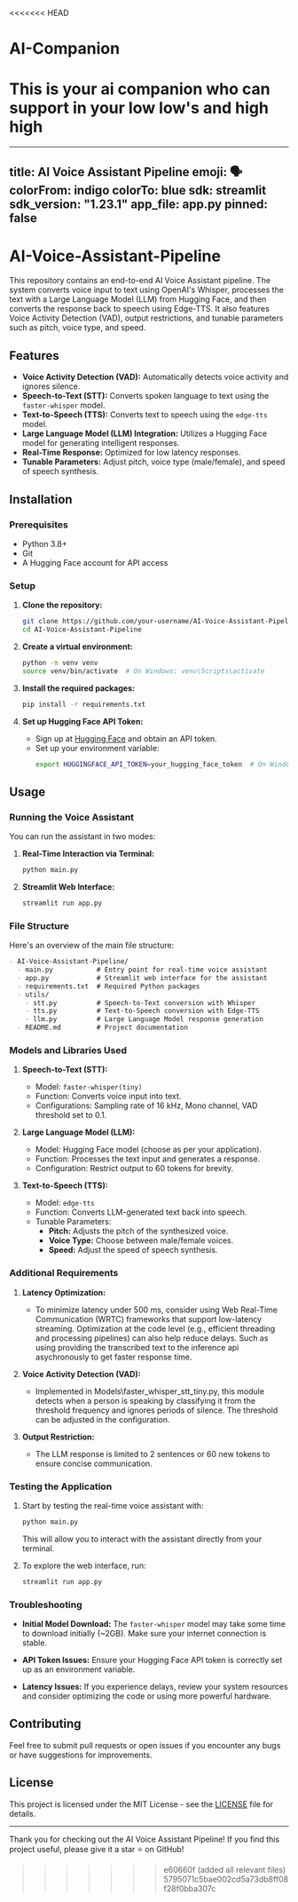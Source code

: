 <<<<<<< HEAD
# AI-Companion
This is your ai companion who can support in your low low's and high high
=======
---
title: AI Voice Assistant Pipeline
emoji: 🗣️
colorFrom: indigo
colorTo: blue
sdk: streamlit
sdk_version: "1.23.1"
app_file: app.py
pinned: false
---
# AI-Voice-Assistant-Pipeline

This repository contains an end-to-end AI Voice Assistant pipeline. The system converts voice input to text using OpenAI's Whisper, processes the text with a Large Language Model (LLM) from Hugging Face, and then converts the response back to speech using Edge-TTS. It also features Voice Activity Detection (VAD), output restrictions, and tunable parameters such as pitch, voice type, and speed.

## Features

- **Voice Activity Detection (VAD):** Automatically detects voice activity and ignores silence.
- **Speech-to-Text (STT):** Converts spoken language to text using the `faster-whisper` model.
- **Text-to-Speech (TTS):** Converts text to speech using the `edge-tts` model.
- **Large Language Model (LLM) Integration:** Utilizes a Hugging Face model for generating intelligent responses.
- **Real-Time Response:** Optimized for low latency responses.
- **Tunable Parameters:** Adjust pitch, voice type (male/female), and speed of speech synthesis.

## Installation

### Prerequisites
- Python 3.8+
- Git
- A Hugging Face account for API access

### Setup

1. **Clone the repository:**
   ```bash
   git clone https://github.com/your-username/AI-Voice-Assistant-Pipeline.git
   cd AI-Voice-Assistant-Pipeline
   ```

2. **Create a virtual environment:**
   ```bash
   python -m venv venv
   source venv/bin/activate  # On Windows: venv\Scripts\activate
   ```

3. **Install the required packages:**
   ```bash
   pip install -r requirements.txt
   ```

4. **Set up Hugging Face API Token:**
   - Sign up at [Hugging Face](https://huggingface.co/join) and obtain an API token.
   - Set up your environment variable:
     ```bash
     export HUGGINGFACE_API_TOKEN=your_hugging_face_token  # On Windows: set HUGGINGFACE_API_TOKEN=your_hugging_face_token
     ```

## Usage

### Running the Voice Assistant

You can run the assistant in two modes:

1. **Real-Time Interaction via Terminal:**
   ```bash
   python main.py
   ```

2. **Streamlit Web Interface:**
   ```bash
   streamlit run app.py
   ```

### File Structure

Here's an overview of the main file structure:

```markdown
- AI-Voice-Assistant-Pipeline/
  - main.py           # Entry point for real-time voice assistant
  - app.py            # Streamlit web interface for the assistant
  - requirements.txt  # Required Python packages
  - utils/
    - stt.py          # Speech-to-Text conversion with Whisper
    - tts.py          # Text-to-Speech conversion with Edge-TTS
    - llm.py          # Large Language Model response generation
  - README.md         # Project documentation
```

### Models and Libraries Used

1. **Speech-to-Text (STT):**
   - Model: `faster-whisper(tiny)`
   - Function: Converts voice input into text.
   - Configurations: Sampling rate of 16 kHz, Mono channel, VAD threshold set to 0.1.

2. **Large Language Model (LLM):**
   - Model: Hugging Face model (choose as per your application).
   - Function: Processes the text input and generates a response.
   - Configuration: Restrict output to 60 tokens for brevity.

3. **Text-to-Speech (TTS):**
   - Model: `edge-tts`
   - Function: Converts LLM-generated text back into speech.
   - Tunable Parameters: 
     - **Pitch:** Adjusts the pitch of the synthesized voice.
     - **Voice Type:** Choose between male/female voices.
     - **Speed:** Adjust the speed of speech synthesis.

### Additional Requirements

1. **Latency Optimization:**
   - To minimize latency under 500 ms, consider using Web Real-Time Communication (WRTC) frameworks that support low-latency streaming. Optimization at the code level (e.g., efficient threading and processing pipelines) can also help reduce delays. Such as using providing the transcribed text to the inference api asychronously to get faster response time.

2. **Voice Activity Detection (VAD):**
   - Implemented in Models\faster_whisper_stt_tiny.py, this module detects when a person is speaking by classifying it from the threshold frequency and ignores periods of silence. The threshold can be adjusted in the configuration.

3. **Output Restriction:**
   - The LLM response is limited to 2 sentences or 60 new tokens to ensure concise communication.

### Testing the Application

1. Start by testing the real-time voice assistant with:
   ```bash
   python main.py
   ```
   This will allow you to interact with the assistant directly from your terminal.

2. To explore the web interface, run:
   ```bash
   streamlit run app.py
   ```

### Troubleshooting

- **Initial Model Download:** The `faster-whisper` model may take some time to download initially (~2GB). Make sure your internet connection is stable.

- **API Token Issues:** Ensure your Hugging Face API token is correctly set up as an environment variable.

- **Latency Issues:** If you experience delays, review your system resources and consider optimizing the code or using more powerful hardware.

## Contributing

Feel free to submit pull requests or open issues if you encounter any bugs or have suggestions for improvements.

## License

This project is licensed under the MIT License - see the [LICENSE](LICENSE) file for details.

---

Thank you for checking out the AI Voice Assistant Pipeline! If you find this project useful, please give it a star ⭐ on GitHub!
>>>>>>> e60660f (added all relevant files)
>>>>>>> 5795071c5bae002cd5a73db8ff08f28f0bba307c
